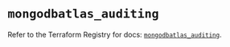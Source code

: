# `mongodbatlas_auditing`

Refer to the Terraform Registry for docs: [`mongodbatlas_auditing`](https://registry.terraform.io/providers/mongodb/mongodbatlas/1.21.0/docs/resources/auditing).
